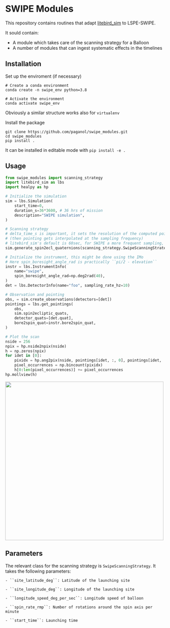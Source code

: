 # SWIPE Modules

This repository contains routines that adapt [litebird_sim](https://pypi.org/project/litebird-sim/) to LSPE-SWIPE.

It sould contain:
* A module which takes care of the scanning strategy for a Balloon
* A number of modules that can ingest systematic effects in the timelines 


## Installation

Set up the enviroment (if necessary)
```
# Create a conda environment
conda create -n swipe_env python=3.8

# Activate the environment
conda activate swipe_env
```
Obviously a similar structure works also for ``virtualenv``


Install the package
```
git clone https://github.com/paganol/swipe_modules.git
cd swipe_modules
pip install .
```
It can be installed in editable mode with ``pip install -e .``

## Usage

```python
from swipe_modules import scanning_strategy
import litebird_sim as lbs
import healpy as hp

# Initialize the simulation
sim = lbs.Simulation(
    start_time=0,
    duration_s=36*3600, # 36 hrs of mission
    description="SWIPE simulation",
)

# Scanning strategy 
# delta_time_s is important, it sets the resolution of the computed pointing
# (then pointing gets interpolated at the sampling frequency)
# litebird_sim's default is 60sec, for SWIPE a more frequent sampling, 1sec is reasonably good
sim.generate_spin2ecl_quaternions(scanning_strategy.SwipeScanningStrategy(),delta_time_s=1)

# Initialize the instrument, this might be done using the IMo
# Here spin_boresight_angle_rad is practically ``pi/2 - elevation``
instr = lbs.InstrumentInfo(
    name="swipe",
    spin_boresight_angle_rad=np.deg2rad(40),
)
det = lbs.DetectorInfo(name="foo", sampling_rate_hz=10)

# Observation and pointing
obs, = sim.create_observations(detectors=[det])
pointings = lbs.get_pointings(
    obs,
    sim.spin2ecliptic_quats,
    detector_quats=[det.quat],
    bore2spin_quat=instr.bore2spin_quat,
)

# Plot the scan
nside = 256
npix = hp.nside2npix(nside)
h = np.zeros(npix)
for idet in [0]:
    pixidx = hp.ang2pix(nside, pointings[idet, :, 0], pointings[idet, :, 1])
    pixel_occurrences = np.bincount(pixidx)
    h[0:len(pixel_occurrences)] += pixel_occurrences
hp.mollview(h)
```
<img src="https://user-images.githubusercontent.com/5398538/146160724-a04d6117-e39b-4690-a247-9a7bfdeb6ba5.png" width="500">


## Parameters

The relevant class for the scanning strategy is ``SwipeScanningStrategy``.
It takes the following parameters:

    - ``site_latitude_deg``: Latitude of the launching site

    - ``site_longitude_deg``: Longitude of the launching site

    - ``longitude_speed_deg_per_sec``: Longitude speed of balloon 

    - ``spin_rate_rmp``: Number of rotations around the spin axis per minute

    - ``start_time``: Launching time 
